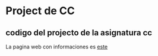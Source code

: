 # Project de CC

## codigo del projecto de la asignatura cc

La pagina web con informaciones es [este]( https://valtl.github.io/cc-Master/docs/index.md)
